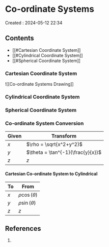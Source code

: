 # Co-ordinate Systems
Created : 2024-05-12 22:34


## Contents
- [[#Cartesian Coordinate System]]
- [[#Cylindrical Coordinate System]]
- [[#Spherical Coordinate System]]

### Cartesian Coordinate System

![[Co-ordinate Systems Drawing]]

### Cylindrical Coordinate System
### Spherical Coordinate System


### Co-ordinate System Conversion


| Given | Transform                         |
| ----- | --------------------------------- |
| $x$   | $\rho = \sqrt{x^2+y^2}$           |
| $y$   | $\theta = \tan^{-1}(\frac{y}{x})$ |
| $z$   | $z$                               |

#### Cartesian Co-ordinate System to Cylindrical

| To  | From                |
| --- | ------------------- |
| $x$ | $\rho \cos(\theta)$ |
| $y$ | $\rho \sin(\theta)$ |
| $z$ | $z$                 |

## References
1. 